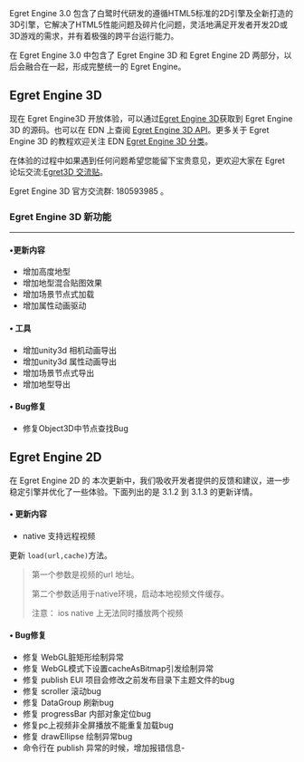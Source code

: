 Egret Engine 3.0 包含了白鹭时代研发的遵循HTML5标准的2D引擎及全新打造的3D引擎，它解决了HTML5性能问题及碎片化问题，灵活地满足开发者开发2D或3D游戏的需求，并有着极强的跨平台运行能力。

在 Egret Engine 3.0 中包含了 Egret Engine 3D 和 Egret Engine 2D 两部分，以后会融合在一起，形成完整统一的 Egret Engine。

## Egret Engine 3D

现在 Egret Engine3D 开放体验，可以通过[Egret Engine 3D](https://github.com/egret-labs/egret-3d)获取到 Egret Engine 3D 的源码。也可以在 EDN 上查阅 [Egret Engine 3D API](http://edn.egret.com/cn/apidoc/index/name/egret3d.AudioManager)。更多关于 Egret Engine 3D 的教程欢迎关注 EDN [Egret Engine 3D 分类](http://edn.egret.com/cn/docs/page/775)。

在体验的过程中如果遇到任何问题希望您能留下宝贵意见，更欢迎大家在 Egret 论坛交流:[Egret3D 交流贴](http://bbs.egret.com/forum.php?mod=viewthread&tid=15653)。

Egret Engine 3D 官方交流群: 180593985 。

### Egret Engine 3D  新功能
---- ------------------------

#### •更新内容

- 增加高度地型
- 增加地型混合贴图效果
- 增加场景节点式加载
- 增加属性动画驱动

#### •	工具

- 增加unity3d 相机动画导出
- 增加unity3d 属性动画导出
- 增加场景节点式导出
- 增加地型导出

#### •	Bug修复

- 修复Object3D中节点查找Bug



## Egret Engine 2D

在 Egret Engine 2D 的 本次更新中，我们吸收开发者提供的反馈和建议，进一步稳定引擎并优化了一些体验。下面列出的是 3.1.2 到 3.1.3 的更新详情。

#### •	更新内容

- native 支持远程视频

更新 `load(url,cache)`方法。

> 第一个参数是视频的url 地址。
>
> 第二个参数适用于native环境，启动本地视频文件缓存。
>
> 注意： ios native  上无法同时播放两个视频

#### •	Bug修复

- 修复 WebGL脏矩形绘制异常
- 修复 WebGL模式下设置cacheAsBitmap引发绘制异常
- 修复 publish EUI 项目会修改之前发布目录下主题文件的bug
- 修复 scroller 滚动bug
- 修复 DataGroup 刷新bug
- 修复 progressBar 内部对象定位bug
- 修复pc上视频非全屏播放不能重复加载bug
- 修复 drawEllipse 绘制异常bug
- 命令行在 publish 异常的时候，增加报错信息- 